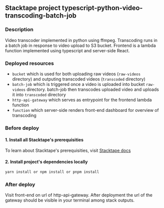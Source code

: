 ## Stacktape project typescript-python-video-transcoding-batch-job

### Description

Video transcoder implemented in python using ffmpeg. Transcoding runs in a batch job in response to video upload to S3 bucket. Frontend is a lambda function implemented using typescript and server-side React.

### Deployed resources

- `bucket` which is used for both uploading raw videos (`raw-videos` directory) and outputing transcoded videos (`transcoded` directory)
- `batch-job` which is triggered once a video is uploaded into bucket `raw-videos` directory. batch-job then transcodes uploaded video and uploads it into `transcoded` directory
- `http-api-gateway` which serves as entrypoint for the frontend lambda function
- `function` which server-side renders front-end dashboard for overview of transcoding

### Before deploy

#### 1. Install all Stacktape's prerequisities

To learn about Stacktape's prerequisities, visit [Stacktape docs](https://docs.stacktape.com/getting-started/1-install)

#### 2. Install project's dependencies locally

```bash
yarn install or npm install or pnpm install
```

### After deploy

Visit front-end on url of http-api-gateway. After deployment the url of the gateway should be visible in your terminal among stack outputs.
